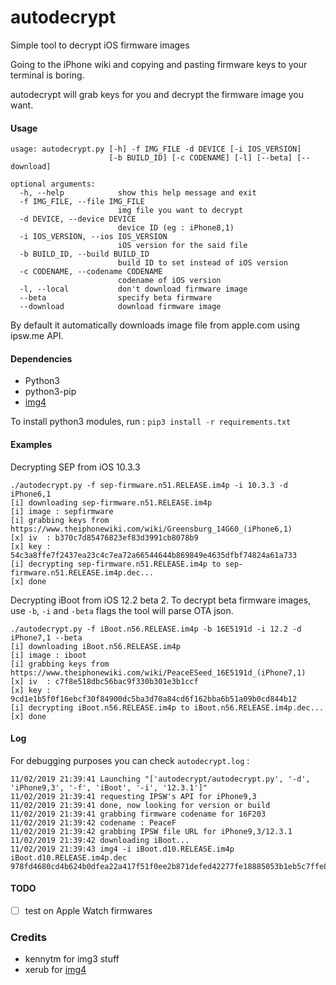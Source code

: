 # autodecrypt
Simple tool to decrypt iOS firmware images

Going to the iPhone wiki and copying and pasting firmware keys to your terminal is boring.

autodecrypt will grab keys for you and decrypt the firmware image you want.

#### Usage
```
usage: autodecrypt.py [-h] -f IMG_FILE -d DEVICE [-i IOS_VERSION]
                      [-b BUILD_ID] [-c CODENAME] [-l] [--beta] [--download]

optional arguments:
  -h, --help            show this help message and exit
  -f IMG_FILE, --file IMG_FILE
                        img file you want to decrypt
  -d DEVICE, --device DEVICE
                        device ID (eg : iPhone8,1)
  -i IOS_VERSION, --ios IOS_VERSION
                        iOS version for the said file
  -b BUILD_ID, --build BUILD_ID
                        build ID to set instead of iOS version
  -c CODENAME, --codename CODENAME
                        codename of iOS version
  -l, --local           don't download firmware image
  --beta                specify beta firmware
  --download            download firmware image
```

By default it automatically downloads image file from apple.com using ipsw.me API.

#### Dependencies
- Python3
- python3-pip
- [img4](https://github.com/xerub/img4lib)

To install python3 modules, run : `pip3 install -r requirements.txt`
#### Examples

Decrypting SEP from iOS 10.3.3 
```
./autodecrypt.py -f sep-firmware.n51.RELEASE.im4p -i 10.3.3 -d iPhone6,1
[i] downloading sep-firmware.n51.RELEASE.im4p
[i] image : sepfirmware
[i] grabbing keys from https://www.theiphonewiki.com/wiki/Greensburg_14G60_(iPhone6,1)
[x] iv  : b370c7d85476823ef83d3991cb8078b9
[x] key : 54c3a8ffe7f2437ea23c4c7ea72a66544644b869849e4635dfbf74824a61a733
[i] decrypting sep-firmware.n51.RELEASE.im4p to sep-firmware.n51.RELEASE.im4p.dec...
[x] done
```

Decrypting iBoot from iOS 12.2 beta 2. To decrypt beta firmware images, use `-b`, `-i` and `-beta` flags the tool will parse OTA json.
```
./autodecrypt.py -f iBoot.n56.RELEASE.im4p -b 16E5191d -i 12.2 -d iPhone7,1 --beta
[i] downloading iBoot.n56.RELEASE.im4p
[i] image : iboot
[i] grabbing keys from https://www.theiphonewiki.com/wiki/PeaceESeed_16E5191d_(iPhone7,1)
[x] iv  : c7f8e518dbc56bac9f330b301e3b1ccf
[x] key : 9cd1e1b5f0f16ebcf30f84900dc5ba3d70a84cd6f162bba6b51a09b0cd844b12
[i] decrypting iBoot.n56.RELEASE.im4p to iBoot.n56.RELEASE.im4p.dec...
[x] done
```

#### Log

For debugging purposes you can check `autodecrypt.log` :
```
11/02/2019 21:39:41 Launching "['autodecrypt/autodecrypt.py', '-d', 'iPhone9,3', '-f', 'iBoot', '-i', '12.3.1']"
11/02/2019 21:39:41 requesting IPSW's API for iPhone9,3
11/02/2019 21:39:41 done, now looking for version or build
11/02/2019 21:39:41 grabbing firmware codename for 16F203
11/02/2019 21:39:42 codename : PeaceF
11/02/2019 21:39:42 grabbing IPSW file URL for iPhone9,3/12.3.1
11/02/2019 21:39:42 downloading iBoot...
11/02/2019 21:39:43 img4 -i iBoot.d10.RELEASE.im4p iBoot.d10.RELEASE.im4p.dec 978fd4680cd4b624b0dfea22a417f51f0ee2b871defed42277fe18885053b1eb5c7ffe82f38ab8cf7772c69a0db5d386
```

#### TODO
- [ ] test on Apple Watch firmwares

### Credits
- kennytm for img3 stuff
- xerub for [img4](https://github.com/xerub/img4lib)
